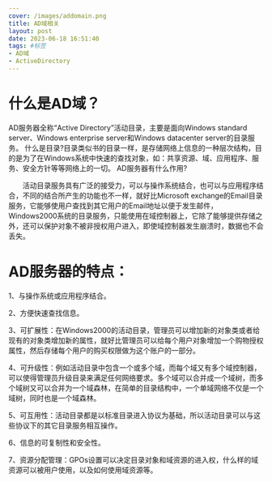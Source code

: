 ```yaml
---
cover: /images/addomain.png
title: AD域相关
layout: post
date: 2023-06-18 16:51:40
tags: #标签
- AD域
- ActiveDirectory
---
```

什么是AD域？
===
AD服务器全称“Active Directory”活动目录，主要是面向Windows standard server、Windows enterprise server和Windows datacenter server的目录服务。
什么是目录?目录类似书的目录一样，是存储网络上信息的一种层次结构，目的是为了在Windows系统中快速的查找对象，如：共享资源、域、应用程序、服务、安全方针等等网络上的一切。
AD服务器有什么作用?

　　活动目录服务具有广泛的接受力，可以与操作系统结合，也可以与应用程序结合，不同的结合所产生的功能也不一样，就好比Microsoft exchange的Email目录服务，它能够使用户查找到其它用户的Email地址以便于发生邮件，Windows2000系统的目录服务，只能使用在域控制器上，它除了能够提供存储之外，还可以保护对象不被非授权用户进入，即使域控制器发生崩溃时，数据也不会丢失。

AD服务器的特点：
===
1、与操作系统或应用程序结合。

2、方便快速查找信息。

3、可扩展性：在Windows2000的活动目录，管理员可以增加新的对象类或者给现有的对象类增加新的属性，就好比管理员可以给每个用户对象增加一个购物授权属性，然后存储每个用户的购买权限做为这个账户的一部分。

4、可升级性：例如活动目录中包含一个或多个域，而每个域又有多个域控制器，可以使得管理员升级目录来满足任何网络要求。多个域可以合并成一个域树，而多个域树又可以合并为一个域森林，在简单的目录结构中，一个单域网络不仅是一个域树，同时也是一个域森林。

5、可互用性：活动目录都是以标准目录进入协议为基础，所以活动目录可以与这些协议下的其它目录服务相互操作。

6、信息的可复制性和安全性。

7、资源分配管理：GPOs设置可以决定目录对象和域资源的进入权，什么样的域资源可以被用户使用，以及如何使用域资源等。

